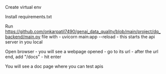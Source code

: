 Create virtual env

Install requirements.txt

Run https://github.com/onkarpatil7490/genai_data_quality/blob/main/project/dq_backend/main.py file with - uvicorn main:app --reload - this starts the api server in you local

Open browser - you will see a webpage opened - go to its url - after the url end, add "/docs" - hit enter

You will see a doc page where you can test apis
